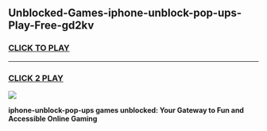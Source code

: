 
## Unblocked-Games-iphone-unblock-pop-ups-Play-Free-gd2kv
<h3>
<a href="https://premium76.site?title=iphone-unblock-pop-ups&ref=18A1">CLICK TO PLAY</a></h3>
<hr>

<h3>
<a href="https://premium76.site?title=iphone-unblock-pop-ups&ref=18A1">CLICK 2 PLAY</a>
  
</h3>

<a href="https://premium76.site?title=iphone-unblock-pop-ups&ref=18A1"><img src="https://clearcache.store/games.png"></a>


**iphone-unblock-pop-ups games unblocked: Your Gateway to Fun and Accessible Online Gaming**
